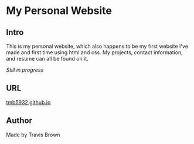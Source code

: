 # My Personal Website
## Intro
This is my personal website, which also happens to be my first website I've made and first time using html and css. My projects, contact information, and resume can all be found on it.

_Still in progress_

## URL
[tmb5932.github.io](tmb5932.github.io)

## Author
Made by Travis Brown
